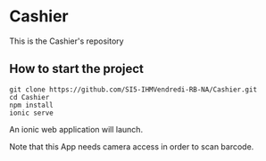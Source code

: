 # Cashier
This is the Cashier's repository


## How to start the project

    git clone https://github.com/SI5-IHMVendredi-RB-NA/Cashier.git
    cd Cashier
    npm install
    ionic serve

An ionic web application will launch.

Note that this App needs camera access in order to scan barcode. 
